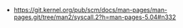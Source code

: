 - https://git.kernel.org/pub/scm/docs/man-pages/man-pages.git/tree/man2/syscall.2?h=man-pages-5.04#n332